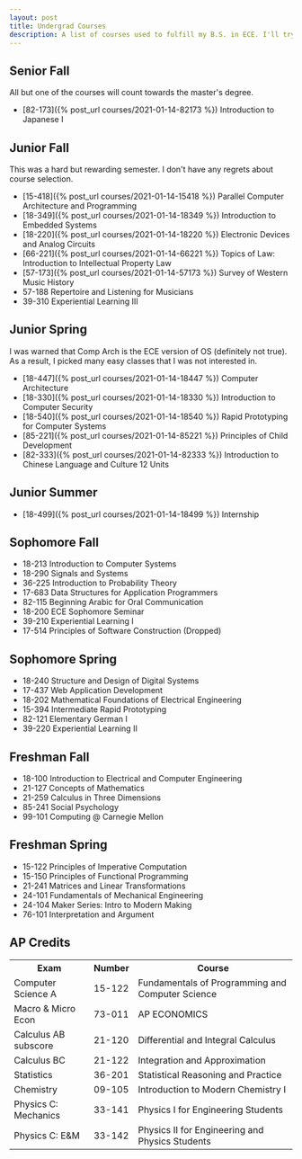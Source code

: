```yaml
---
layout: post
title: Undergrad Courses
description: A list of courses used to fulfill my B.S. in ECE. I'll try to add comments and reviews.
---
```


## Senior Fall
All but one of the courses will count towards the master's degree.
* [82-173]({% post_url courses/2021-01-14-82173 %}) Introduction to Japanese I

## Junior Fall
This was a hard but rewarding semester. I don't have any regrets about course selection.
* [15-418]({% post_url courses/2021-01-14-15418 %}) Parallel Computer Architecture and Programming
* [18-349]({% post_url courses/2021-01-14-18349 %}) Introduction to Embedded Systems
* [18-220]({% post_url courses/2021-01-14-18220 %}) Electronic Devices and Analog Circuits
* [66-221]({% post_url courses/2021-01-14-66221 %}) Topics of Law: Introduction to Intellectual Property Law
* [57-173]({% post_url courses/2021-01-14-57173 %}) Survey of Western Music History
* 57-188 Repertoire and Listening for Musicians
* 39-310 Experiential Learning III


## Junior Spring
I was warned that Comp Arch is the ECE version of OS (definitely not true). As a result, I picked many easy classes that I was not interested in. 
* [18-447]({% post_url courses/2021-01-14-18447 %}) Computer Architecture
* [18-330]({% post_url courses/2021-01-14-18330 %}) Introduction to Computer Security
* [18-540]({% post_url courses/2021-01-14-18540 %}) Rapid Prototyping for Computer Systems
* [85-221]({% post_url courses/2021-01-14-85221 %}) Principles of Child Development
* [82-333]({% post_url courses/2021-01-14-82333 %}) Introduction to Chinese Language and Culture
12 Units

## Junior Summer
* [18-499]({% post_url courses/2021-01-14-18499 %}) Internship

## Sophomore Fall
* 18-213 Introduction to Computer Systems
* 18-290 Signals and Systems
* 36-225 Introduction to Probability Theory
* 17-683 Data Structures for Application Programmers
* 82-115 Beginning Arabic for Oral Communication
* 18-200 ECE Sophomore Seminar
* 39-210 Experiential Learning I
* 17-514 Principles of Software Construction (Dropped)

## Sophomore Spring
* 18-240 Structure and Design of Digital Systems
* 17-437 Web Application Development
* 18-202 Mathematical Foundations of Electrical Engineering
* 15-394 Intermediate Rapid Prototyping
* 82-121 Elementary German I
* 39-220 Experiential Learning II

## Freshman Fall 
* 18-100 Introduction to Electrical and Computer Engineering
* 21-127 Concepts of Mathematics
* 21-259 Calculus in Three Dimensions
* 85-241 Social Psychology
* 99-101 Computing @ Carnegie Mellon

## Freshman Spring
* 15-122 Principles of Imperative Computation
* 15-150 Principles of Functional Programming
* 21-241 Matrices and Linear Transformations
* 24-101 Fundamentals of Mechanical Engineering
* 24-104 Maker Series: Intro to Modern Making
* 76-101 Interpretation and Argument

## AP Credits
<table>
  <tr>
    <th>Exam</th>
    <th>Number</th>
    <th>Course</th>
  </tr>
  <tr>
    <td>Computer Science A</td>
    <td>15-122</td>
    <td>Fundamentals of Programming and Computer Science</td>
  </tr>
  <tr>
    <td>Macro & Micro Econ</td>
    <td>73-011</td>
    <td>AP ECONOMICS</td>
  </tr>
  <tr>
    <td>Calculus AB subscore </td>
    <td>21-120</td>
    <td>Differential and Integral Calculus</td>
  </tr>
  <tr>
    <td>Calculus BC</td>
    <td>21-122</td>
    <td>Integration and Approximation</td>
  </tr>
  <tr>
    <td>Statistics</td>
    <td>36-201</td>
    <td>Statistical Reasoning and Practice</td>
  </tr>
  <tr>
    <td>Chemistry</td>
    <td>09-105</td>
    <td>Introduction to Modern Chemistry I</td>
  </tr>
  <tr>
    <td>Physics C: Mechanics</td>
    <td>33-141</td>
    <td>Physics I for Engineering Students</td>
  </tr>
  <tr>
    <td>Physics C: E&M</td>
    <td>33-142</td>
    <td>Physics II for Engineering and Physics Students</td>
  </tr>
</table>